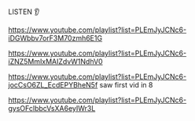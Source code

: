 LISTEN 👂

https://www.youtube.com/playlist?list=PLEmJyJCNc6-iDGWbbv7orF3M70zmh6E1G

https://www.youtube.com/playlist?list=PLEmJyJCNc6-iZNZ5MmIxMAIZdvW1NdhV0

https://www.youtube.com/playlist?list=PLEmJyJCNc6-jocCsO6ZL_EcdEPYBheN5f
saw first vid in 8

https://www.youtube.com/playlist?list=PLEmJyJCNc6-gysOFclbbcVsXA6eyIWr3L
